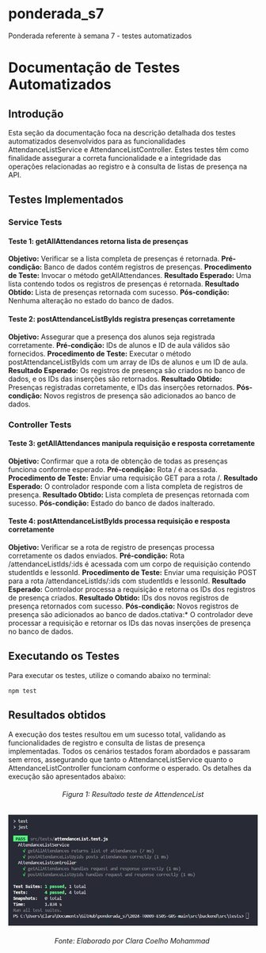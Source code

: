 # ponderada_s7

Ponderada referente à semana 7 - testes automatizados

# Documentação de Testes Automatizados

## Introdução

Esta seção da documentação foca na descrição detalhada dos testes automatizados desenvolvidos para as funcionalidades AttendanceListService e AttendanceListController. Estes testes têm como finalidade assegurar a correta funcionalidade e a integridade das operações relacionadas ao registro e à consulta de listas de presença na API.

## Testes Implementados

### Service Tests

#### Teste 1: getAllAttendances retorna lista de presenças

**Objetivo:** Verificar se a lista completa de presenças é retornada.
**Pré-condição:** Banco de dados contém registros de presenças.
**Procedimento de Teste:** Invocar o método getAllAttendances.
**Resultado Esperado:** Uma lista contendo todos os registros de presenças é retornada.
**Resultado Obtido:** Lista de presenças retornada com sucesso.
**Pós-condição:** Nenhuma alteração no estado do banco de dados.

#### Teste 2: postAttendanceListByIds registra presenças corretamente

**Objetivo:** Assegurar que a presença dos alunos seja registrada corretamente.
**Pré-condição:** IDs de alunos e ID de aula válidos são fornecidos.
**Procedimento de Teste:** Executar o método postAttendanceListByIds com um array de IDs de alunos e um ID de aula.
**Resultado Esperado:** Os registros de presença são criados no banco de dados, e os IDs das inserções são retornados.
**Resultado Obtido:** Presenças registradas corretamente, e IDs das inserções retornados.
**Pós-condição:** Novos registros de presença são adicionados ao banco de dados.

### Controller Tests

#### Teste 3: getAllAttendances manipula requisição e resposta corretamente

**Objetivo:** Confirmar que a rota de obtenção de todas as presenças funciona conforme esperado.
**Pré-condição:** Rota / é acessada.
**Procedimento de Teste:** Enviar uma requisição GET para a rota /.
**Resultado Esperado:** O controlador responde com a lista completa de registros de presença.
**Resultado Obtido:** Lista completa de presenças retornada com sucesso.
**Pós-condição:** Estado do banco de dados inalterado.

#### Teste 4: postAttendanceListByIds processa requisição e resposta corretamente

**Objetivo:** Verificar se a rota de registro de presenças processa corretamente os dados enviados.
**Pré-condição:** Rota /attendanceListIds/:ids é acessada com um corpo de requisição contendo studentIds e lessonId.
**Procedimento de Teste:** Enviar uma requisição POST para a rota /attendanceListIds/:ids com studentIds e lessonId.
**Resultado Esperado:** Controlador processa a requisição e retorna os IDs dos registros de presença criados.
**Resultado Obtido:** IDs dos novos registros de presença retornados com sucesso.
**Pós-condição:** Novos registros de presença são adicionados ao banco de dados.ctativa:* O controlador deve processar a requisição e retornar os IDs das novas inserções de presença no banco de dados.

## Executando os Testes

Para executar os testes, utilize o comando abaixo no terminal:

```
npm test
```

## Resultados obtidos

A execução dos testes resultou em um sucesso total, validando as funcionalidades de registro e consulta de listas de presença implementadas. Todos os cenários testados foram abordados e passaram sem erros, assegurando que tanto o AttendanceListService quanto o AttendanceListController funcionam conforme o esperado. Os detalhes da execução são apresentados abaixo:

<h6 align="center"> Figura 1: Resultado teste de AttendenceList </h6>

![Imagem_Teste](img/print_test.png)

<h6 align="center"> Fonte: Elaborado por Clara Coelho Mohammad </h6>